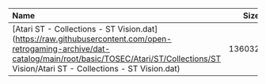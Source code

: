 |Name|Size|
|:---|---:|
|[Atari ST - Collections - ST Vision.dat](https://raw.githubusercontent.com/open-retrogaming-archive/dat-catalog/main/root/basic/TOSEC/Atari/ST/Collections/ST Vision/Atari ST - Collections - ST Vision.dat)|136032|

